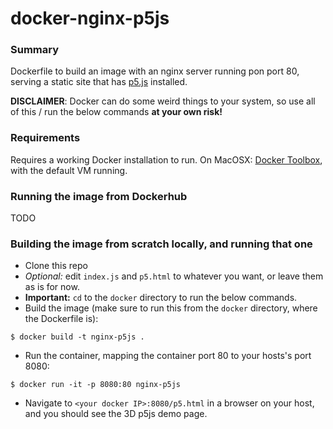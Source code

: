 # docker-nginx-p5js

### Summary

Dockerfile to build an image with an nginx server running pon port 80, serving a static site that has [p5.js](https://p5js.org/) installed.

**DISCLAIMER**: Docker can do some weird things to your system, so use all of this / run the below commands **at your own risk!**

### Requirements

Requires a working Docker installation to run. On MacOSX: [Docker Toolbox](https://www.docker.com/products/docker-toolbox), with the default VM running.

### Running the image from Dockerhub
TODO

### Building the image from scratch locally, and running that one

- Clone this repo
- _Optional:_ edit `index.js` and `p5.html` to whatever you want, or leave them as is for now.
- **Important:** `cd` to the `docker` directory to run the below commands.
- Build the image (make sure to run this from the `docker` directory, where the Dockerfile is):
```
$ docker build -t nginx-p5js .
```
- Run the container, mapping the container port 80 to your hosts's port 8080:
```
$ docker run -it -p 8080:80 nginx-p5js
```
- Navigate to `<your docker IP>:8080/p5.html` in a browser on your host, and you should see the 3D p5js demo page.
